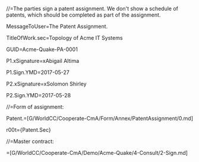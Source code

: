 //=The parties sign a patent assignment.  We don't show a schedule of patents, which should be completed as part of the assignment.

MessageToUser=The Patent Assignment.

TitleOfWork.sec=Topology of Acme IT Systems

GUID=Acme-Quake-PA-0001

P1.xSignature=xAbigail Altima

P1.Sign.YMD=2017-05-27

P2.xSignature=xSolomon Shirley

P2.Sign.YMD=2017-05-28

//=Form of assignment:

Patent.=[G/WorldCC/Cooperate-CmA/Form/Annex/PatentAssignment/0.md]

r00t={Patent.Sec}

//=Master contract:

=[G/WorldCC/Cooperate-CmA/Demo/Acme-Quake/4-Consult/2-Sign.md]
